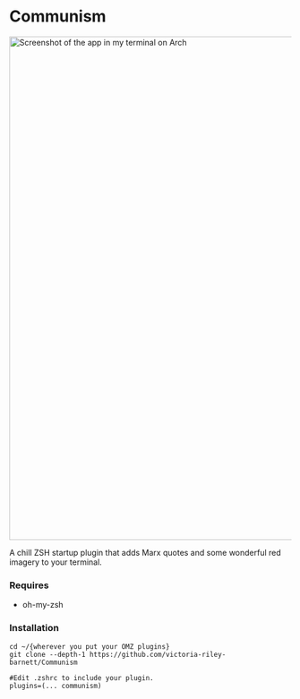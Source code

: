 # Communism

<img width="900" alt="Screenshot of the app in my terminal on Arch" src="https://user-images.githubusercontent.com/9009959/218278604-390b7d68-1bba-425f-880b-4c40455559ce.png">

A chill ZSH startup plugin that adds Marx quotes and some wonderful red imagery to your terminal.

### Requires 
- oh-my-zsh

### Installation
```
cd ~/{wherever you put your OMZ plugins}
git clone --depth-1 https://github.com/victoria-riley-barnett/Communism

#Edit .zshrc to include your plugin. 
plugins=(... communism)
```
